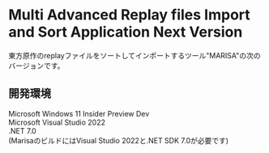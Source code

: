 # Multi Advanced Replay files Import and Sort Application Next Version
東方原作のreplayファイルをソートしてインポートするツール"MARISA"の次のバージョンです。

## 開発環境
Microsoft Windows 11 Insider Preview Dev<br>
Microsoft Visual Studio 2022<br>
.NET 7.0<br>
(MarisaのビルドにはVisual Studio 2022と.NET SDK 7.0が必要です)
